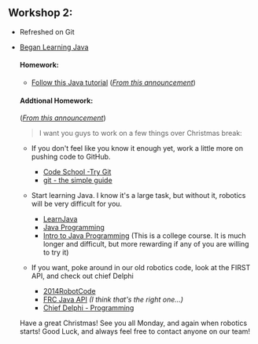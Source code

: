 ## Workshop 2: ##
* Refreshed on Git
* [Began Learning Java](https://github.com/owatonnarobotics/ToDo/issues/1)

	#### Homework: ####
	* [Follow this Java tutorial](http://www.caveofprogramming.com/javatutorial/java-tutorial-1-compiling-and-running-a-java-program.html) ([*From this announcement*](https://github.com/owatonnarobotics/ToDo/issues/2))
	
	#### Addtional Homework: ####
	([*From this announcement*](https://github.com/owatonnarobotics/ToDo/issues/3))
	>I want you guys to work on a few things over Christmas break:
	
	* If you don't feel like you know it enough yet, work a little more on pushing code to GitHub.
		* [Code School -Try Git](https://try.github.io/levels/1/challenges/1)
		* [git - the simple guide](http://rogerdudler.github.io/git-guide/)
	
	* Start learning Java. I know it's a large task, but without it, robotics will be very difficult for you.
		* [LearnJava](http://www.learnjavaonline.org/)
		* [Java Programming](https://www.youtube.com/watch?v=WPvGqX-TXP0)
		* [Intro to Java Programming](https://www.udacity.com/course/cs046) (This is a college course. It is much longer and difficult, but more rewarding if any of you are willing to try it)
	
	* If you want, poke around in our old robotics code, look at the FIRST API, and check out chief Delphi
		* [2014RobotCode](https://github.com/owatonnarobotics/2014RobotCode)
		* [FRC Java API](http://robotics.francisparker.org/javadoc/) *(I think that's the right one...)*
		* [Chief Delphi - Programming](http://www.chiefdelphi.com/forums/forumdisplay.php?f=51)
	
	
	Have a great Christmas! See you all Monday, and again when robotics starts!
Good Luck, and always feel free to contact anyone on our team!